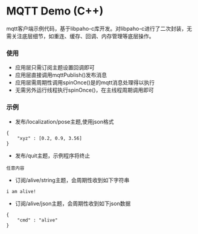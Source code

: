 # MQTT Demo (C++)

mqtt客户端示例代码，基于libpaho-c库开发。对libpaho-c进行了二次封装，无需关注底层细节，如重连、缓存、回调、内存管理等底层操作。

### 使用
- 应用层只需订阅主题设置回调即可
- 应用层直接调用mqttPublish()发布消息
- 应用层需周期性调用spinOnce()是的mqtt消息处理得以执行
- 无需另外运行线程执行spinOnce()，在主线程周期调用即可

### 示例
- 发布/localization/pose主题,使用json格式
```
{
    "xyz" : [0.2, 0.9, 3.56]
}
```
- 发布/quit主题，示例程序将终止
```
任意内容
```
- 订阅/alive/string主题，会周期性收到如下字符串
```
i am alive!
```
- 订阅/alive/json主题，会周期性收到如下json数据
```
{
    "cmd" : "alive"
}
```